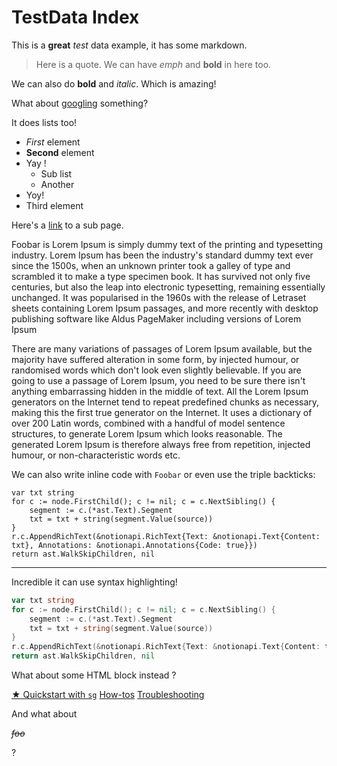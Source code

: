 # TestData Index

This is a **great** _test_ data example, it has some markdown. 

> Here is a quote. We can have _emph_ and **bold** in here too.

We can also do **bold** and *italic*. Which is amazing! 

What about [googling](https://google.com) something?

It does lists too! 

- _First_ element
- **Second** element
- Yay ! 
    - Sub list
    - Another
- Yoy! 
- Third element

Here's a [link](bar/index.md) to a sub page.

Foobar is Lorem Ipsum is simply dummy text of the printing and typesetting industry. Lorem Ipsum has been the industry's standard dummy text ever since the 1500s, when an unknown printer took a galley of type and scrambled it to make a type specimen book. It has survived not only five centuries, but also the leap into electronic typesetting, remaining essentially unchanged. It was popularised in the 1960s with the release of Letraset sheets containing Lorem Ipsum passages, and more recently with desktop publishing software like Aldus PageMaker including versions of Lorem Ipsum

There are many variations of passages of Lorem Ipsum available, but the majority have suffered alteration in some form, by injected humour, or randomised words which don't look even slightly believable. 
If you are going to use a passage of Lorem Ipsum, you need to be sure there isn't anything embarrassing hidden in the middle of text. All the Lorem Ipsum generators on the Internet tend to repeat predefined chunks as necessary, making this the first true generator on the Internet. It uses a dictionary of over 200 Latin words, combined with a handful of model sentence structures, to generate Lorem Ipsum which looks reasonable. The generated Lorem Ipsum is therefore always free from repetition, injected humour, or non-characteristic words etc.

We can also write inline code with `Foobar` or even use the triple backticks:

```
var txt string
for c := node.FirstChild(); c != nil; c = c.NextSibling() {
    segment := c.(*ast.Text).Segment
    txt = txt + string(segment.Value(source))
}
r.c.AppendRichText(&notionapi.RichText{Text: &notionapi.Text{Content: txt}, Annotations: &notionapi.Annotations{Code: true}})
return ast.WalkSkipChildren, nil
```

---

Incredible it can use syntax highlighting!


```go
var txt string
for c := node.FirstChild(); c != nil; c = c.NextSibling() {
    segment := c.(*ast.Text).Segment
    txt = txt + string(segment.Value(source))
}
r.c.AppendRichText(&notionapi.RichText{Text: &notionapi.Text{Content: txt}, Annotations: &notionapi.Annotations{Code: true}})
return ast.WalkSkipChildren, nil
```

What about some HTML block instead ? 

<div class="cta-group">
<a class="btn btn-primary" href="quickstart">★ Quickstart with <code>sg</code></a>
<a class="btn" href="../how-to">How-tos</a>
<a class="btn" href="#troubleshooting">Troubleshooting</a>

And what about <p><del><em>foo</em></del></p> ?
